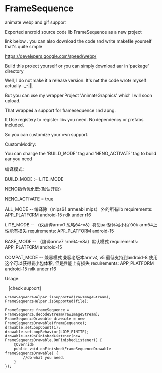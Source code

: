 # FrameSequence
animate webp and gif support 

Exported android source code lib FrameSequence as a new project

link below . you can also download the code and write makefile yourself that's quite simple

https://developers.google.com/speed/webp/

Build this project yourself or you can simply download aar in 'package' directory

Well, I do not make it a release version. It's not the code wrote myself actually -_-|||.

But you can use my wrapper Project 'AnimateGraphics' which I will soon upload.

That wrapped a support for framesequence and apng. 

It Use registery to register libs you need. No dependency or prefabs included.

So you can customize your own support.

CustomModify:

You can change the 'BUILD_MODE' tag and 'NENO_ACTIVATE' tag to build aar you need


编译模式:

BUILD_MODE := LITE_MODE

NENO指令优化宏:(默认开启)

NENO_ACTIVATE = true

ALL_MODE     -- 编译除（mips64 armeabi mips） 外的所有lib
  requirements:
   APP_PLATFORM android-15
   ndk under r16

LITE_MODE    -- （仅编译armv7 忽略64-v8）将使aar整体减小约100k arm64上性能有损失
  requirements:
   APP_PLATFORM android-15

BASE_MODE    -- （编译armv7 arm64-v8a）默认模式
  requirements:
   APP_PLATFORM android-15

COMPAT_MODE  -- 兼容模式 兼容老版本armv4, v5 最低支持到android-8 使用这个可以获得最小包体积, 但是性能上有损失
  requirements:
   APP_PLATFORM android-15
   ndk under r16

Usage:

    [check support]
    
    FrameSequenceHelper.isSupported(rawImageStream);
    FrameSequenceHelper.isSupported(file);
      
    FrameSequence frameSequence = FrameSequence.decodeStream(rawImageStream);
    FrameSequenceDrawable drawable = new FrameSequenceDrawable(frameSequence);
    drawable.setLoopCount(1);
    drawable.setLoopBehavior(LOOP_FINITE);
    drawable.setOnFinishedListener(new FrameSequenceDrawable.OnFinishedListener() {
        @Override
        public void onFinished(FrameSequenceDrawable frameSequenceDrawable) {
            //do what you need.
        }
    });







